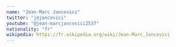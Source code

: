 ```yaml
---
name: "Jean-Marc Jancovici"
twitter: "jmjancovici"
youtube: "@jean-marcjancovici2537"
nationality: "fr"
wikipedia: https://fr.wikipedia.org/wiki/Jean-Marc_Jancovici
---
```

